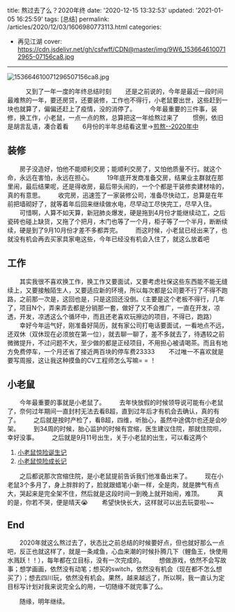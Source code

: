 title: 熬过去了么？2020年终
date: '2020-12-15 13:32:53'
updated: '2021-01-05 16:25:59'
tags: [总结]
permalink: /articles/2020/12/03/1606980773113.html
categories: 
- 再见江湖
cover: https://cdn.jsdelivr.net/gh/csfwff/CDN@master/img/9W6_1536646100712965-07156ca8.jpg
---
![153664610071296507156ca8.jpg](https://cdn.jsdelivr.net/gh/csfwff/CDN@master/img/9W6_1536646100712965-07156ca8.jpg)

&emsp;&emsp;&emsp;又到了一年一度的年终总结时刻
&emsp;&emsp;还是之前说的，今年是最近一段时间最难熬的一年，要还房贷，还要装修，工作也不得行，小老鼠要出世，这些赶到一块也就算了，偏偏还赶上了疫情，没的消停了。
&emsp;&emsp;今年最重要的三件事，装修，换工作，小老鼠，一点一点的熬，总算把这一年给熬过来了
&emsp;&emsp;惯例，依旧是胡言乱语，凑合着看
&emsp;&emsp;6月份的半年总结看这里->[煎熬--2020年中](https://sszsj.cc/articles/2020/06/04/1591246385311.html)

## 装修

&emsp;&emsp;房子没造好，怕他不能顺利交房；能顺利交房了，又怕他质量不行。就这个命，永远在害怕，永远在担心。
&emsp;&emsp;19年底开发商准备交房，结果业主群就在那里闹，最后结果呢，还是得收房，最后带头闹的，一个个都是干装修卖建材啥的，真的有意思。
&emsp;&emsp;收完房，迅速签了一家装修公司，准备尽快动工，总算是在年前把墙砌好了，就等着年后回来继续做水电，尽早动工尽快完工，尽早入住。
&emsp;&emsp;可惜啊，人算不如天算，新冠肺炎爆发，硬是拖到4月份才能继续动工，之后瓷砖也碰上缺货，又拖了个把月，木门也等了一个月，柜子等了一个半月，断断续续，硬是到了9月10月份才差不多都弄完。
&emsp;&emsp;而这时候，小老鼠已经出来了，也就没有机会再去买家具家电这些，今年已经没有机会入住了，就这么放着吧

## 工作

&emsp;&emsp;其实我很不喜欢换工作，换工作又要面试，又要考虑社保这些东西能不能无缝续上，又要接触陌生人，又要适应新的环境，所以每次都是公司要不行了不得不跑路，之前那一次是，这回也是，只是这回还没倒。（主要是这个老板不得行，几年了，项目N个，弄来弄去都是分销那一套，做好了又不会推广，一直在开发，凉透，开发，凉透这么个循环中，而且还老喜欢玩擦边的项目，不得已，跑路）
&emsp;&emsp;幸好今年运气好，刚准备好简历，就有家公司打电话要面试，一看地点不远，还双休（双休现在必须放在第一位），就去聊一聊了，差不多就去了，待遇较之前微微提升，不过问题不大，至少做的都是正经项目，不用担心被请喝茶。而且有地方免费停车，一个月还省了接近两百块的停车费23333
&emsp;&emsp;不过唯一不喜欢就是要写周报，这让我这种摸鱼的CV工程师怎么写嘛= = ！

## 小老鼠

&emsp;&emsp;今年最重要的事就是小老鼠了。
&emsp;&emsp;去年快放假的时候领导说可能有小老鼠了，奈何过年期间一直封村无法去看B超，直到过年后才有机会去确认，真的有了。
&emsp;&emsp;之后就是按时产检了，看B超，四维，听胎心，虽然中途偶尔也还是会吵架。
&emsp;&emsp;到34周的时候，胎心监护的时候有宫缩，医生建议住院，那就住院呗，幸好没事。
&emsp;&emsp;之后就是9月11号出生，关于小老鼠的出生，可以看这两个

1. [小老鼠惊险诞生记](https://sszsj.cc/articles/2020/09/20/1600608317739.html)
2. [小老鼠惊险成长记](https://sszsj.cc/articles/2020/10/14/1602638793372.html)

&emsp;&emsp;之后都说那次宫缩住院，是小老鼠提前告诉我们他准备出来了。
&emsp;&emsp;现在小老鼠3个多月了，身上胖胖的了，脸就跟蜡笔小新一样，全是肉，就是脾气有点大，哭起来是完全架不住，然后就是这段时间一到晚上就开始闹，难顶。
&emsp;&emsp;真的是，你若不哭，便是晴天😭
&emsp;&emsp;希望快快长大，这样就可以出去玩耍啦~~

## End

&emsp;&emsp;2020年就这么熬过去了，状态比之前总结的时候要好点，但也就好那么一点吧，反正也就这样了，就是一条咸鱼，心血来潮的时候扑腾几下（鲤鱼王，快使用水溅跃！！），每年都在立目标，没有一次完成的。
&emsp;&emsp;想做游戏，依然不会写故事；想学画画，依然没有动笔；想买的switch，依然没有机会（现在都不怎么想买了）；想去四川玩，依然没有机会。果然，越来越远了，所以啊，我一直认为定目标写计划对我来说完全么的用，一切随缘不就完事了么。

&emsp;&emsp;随缘，明年继续。

